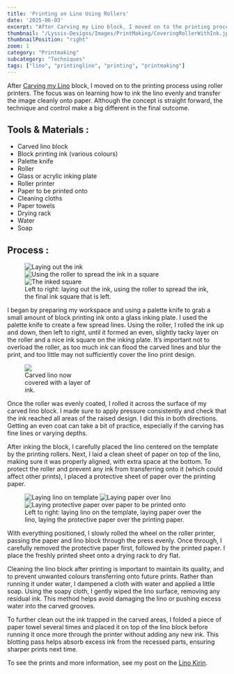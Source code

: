 ```yaml
---
title: 'Printing on Lino Using Rollers'
date: '2025-06-03'
excerpt: "After Carving my Lino block, I moved on to the printing process using..."
thumbnail: "/Lyssis-Designs/Images/PrintMaking/CoveringRollerWithInk.jpg"
thumbnailPosition: "right"
zoom: 1
category: "Printmaking"
subcategory: "Techniques"
tags: ["lino", "printinglino", "printing", "printmaking"]
---
```


After [Carving my Lino](#/blog/Printmaking/Printmaking-Techniques/Carving-Lino) block, I moved on to the printing process using roller printers. The focus was on learning how to ink the lino evenly and transfer the image cleanly onto paper. Although the concept is straight forward, the technique and control make a big different in the final outcome.

## Tools & Materials :
- Carved lino block
- Block printing ink (various colours)
- Palette knife
- Roller
- Glass or acrylic inking plate
- Roller printer
- Paper to be printed onto
- Cleaning cloths
- Paper towels
- Drying rack
- Water
- Soap

## Process :

<div class="clearfix">
<figure class="side-by-side-3">
  <img src="/Lyssis-Designs/Images/PrintMaking/InkRollerPrep.jpg"
       alt="Laying out the ink">
  <img src="/Lyssis-Designs/Images/PrintMaking/CoveringRollerWithInk.jpg"
       alt="Using the roller to spread the ink in a square">
  <img src="/Lyssis-Designs/Images/PrintMaking/InkSquare.jpg"
       alt="The inked square">
  <figcaption>Left to right: laying out the ink, using the roller to spread the ink, the final ink square that is left.</figcaption>
</div>

I began by preparing my workspace and using a palette knife to grab a small amount of block printing ink onto a glass inking plate. I used the palette knife to create a few spread lines.
Using the roller, I rolled the ink up and down, then left to right, until it formed an even, slightly tacky layer on the roller and a nice ink square on the inking plate. It’s important not to overload the roller, as too much ink can flood the carved lines and blur the print, and too little may not sufficiently cover the lino print design.

<div class="clearfix">
<figure class="flex-left" style="width: 10rem;">
    <img src="/Lyssis-Designs/Images/PrintMaking/KirinInked.jpg">
    <figcaption>Carved lino now covered with a layer of ink.</figcaption>
</figure>

Once the roller was evenly coated, I rolled it across the surface of my carved lino block. I made sure to apply pressure consistently and check that the ink reached all areas of the raised design. I did this in both directions. Getting an even coat can take a bit of practice, especially if the carving has fine lines or varying depths.

After inking the block, I carefully placed the lino centered on the template by the printing rollers. Next, I laid a clean sheet of paper on top of the lino, making sure it was properly aligned, with extra space at the bottom. To protect the roller and prevent any ink from transferring onto it (which could affect other prints), I placed a protective sheet of paper over the printing paper.
</div>

<div class="clearfix">
<figure class="side-by-side-3">
  <img src="/Lyssis-Designs/Images/PrintMaking/LiningUpLinoForPrinting.jpg"
       alt="Laying lino on template">
  <img src="/Lyssis-Designs/Images/PrintMaking/LiningUpPaperForPrinting.jpg"
       alt="Laying paper over lino">
  <img src="/Lyssis-Designs/Images/PrintMaking/CoverUpLinoForPrinting.jpg"
       alt="Laying protective paper over paper to be printed onto">
  <figcaption>Left to right: laying lino on the template, laying paper over the lino, laying the protective paper over the printing paper.</figcaption>
</div>

With everything positioned, I slowly rolled the wheel on the roller printer, passing the paper and lino block through the press evenly. Once through, I carefully removed the protective paper first, followed by the printed paper. I place the freshly printed sheet onto a drying rack to dry flat.

Cleaning the lino block after printing is important to maintain its quality, and to prevent unwanted colours transferring onto future prints. Rather than running it under water, I dampened a cloth with water and applied a little soap. Using the soapy cloth, I gently wiped the lino surface, removing any residual ink. This method helps avoid damaging the lino or pushing excess water into the carved grooves.

To further clean out the ink trapped in the carved areas, I folded a piece of paper towel several times and placed it on top of the lino block before running it once more through the printer without adding any new ink. This blotting pass helps absorb excess ink from the recessed parts, ensuring sharper prints next time.

To see the prints and more information, see my post on the [Lino Kirin](#/blog/Printmaking/Completed-Pieces/Lino-Kirin).